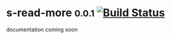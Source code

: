 # s-read-more <small>0.0.1</small> [![Build Status](https://travis-ci.org/Coffeekraken/s-read-more-component.svg?branch=release/0.0.1)](https://travis-ci.org/Coffeekraken/s-read-more-component)

documentation coming soon
